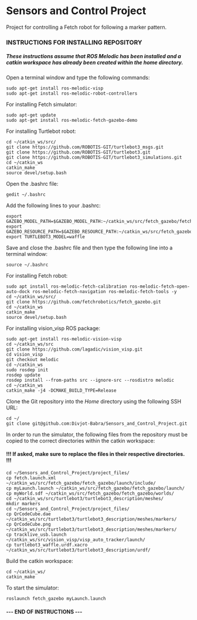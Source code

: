# Sensors and Control Project
Project for controlling a Fetch robot for following a marker pattern.

### INSTRUCTIONS FOR INSTALLING REPOSITORY

##### These instructions assume that ROS Melodic has been installed and a catkin workspace has already been created within the home directory.

Open a terminal window and type the following commands:
```
sudo apt-get install ros-melodic-visp
sudo apt-get install ros-melodic-robot-controllers
```

For installing Fetch simulator:
```
sudo apt-get update
sudo apt-get install ros-melodic-fetch-gazebo-demo
```

For installing Turtlebot robot:
```
cd ~/catkin_ws/src/  
git clone https://github.com/ROBOTIS-GIT/turtlebot3_msgs.git  
git clone https://github.com/ROBOTIS-GIT/turtlebot3.git  
git clone https://github.com/ROBOTIS-GIT/turtlebot3_simulations.git  
cd ~/catkin_ws
catkin_make
source devel/setup.bash
```

Open the .bashrc file:
```
gedit ~/.bashrc
```

Add the following lines to your .bashrc:
```
export GAZEBO_MODEL_PATH=$GAZEBO_MODEL_PATH:~/catkin_ws/src/fetch_gazebo/fetch_gazebo/models/gazebo_models_worlds_collection/models
export GAZEBO_RESOURCE_PATH=$GAZEBO_RESOURCE_PATH:~/catkin_ws/src/fetch_gazebo/fetch_gazebo/models/gazebo_models_worlds_collection/worlds
export TURTLEBOT3_MODEL=waffle
```

Save and close the .bashrc file and then type the following line into a terminal window:
```
source ~/.bashrc
```

For installing Fetch robot:
```
sudo apt install ros-melodic-fetch-calibration ros-melodic-fetch-open-auto-dock ros-melodic-fetch-navigation ros-melodic-fetch-tools -y
cd ~/catkin_ws/src/ 
git clone https://github.com/fetchrobotics/fetch_gazebo.git    
cd ~/catkin_ws   
catkin_make   
source devel/setup.bash
```

For installing vision_visp ROS package:
```
sudo apt-get install ros-melodic-vision-visp
cd ~/catkin_ws/src
git clone https://github.com/lagadic/vision_visp.git
cd vision_visp
git checkout melodic
cd ~/catkin_ws
sudo rosdep init
rosdep update
rosdep install --from-paths src --ignore-src --rosdistro melodic
cd ~/catkin_ws
catkin_make -j4 -DCMAKE_BUILD_TYPE=Release
```

Clone the Git repository into the *Home* directory using the following SSH URL:
```
cd ~/
git clone git@github.com:Divjot-Babra/Sensors_and_Control_Project.git
```

In order to run the simulator, the following files from the repository must be copied to the correct directories within the catkin workspace:
#### !!! If asked, make sure to replace the files in their respective directories. !!!
```
cd ~/Sensors_and_Control_Project/project_files/
cp fetch.launch.xml ~/catkin_ws/src/fetch_gazebo/fetch_gazebo/launch/include/
cp myLaunch.launch ~/catkin_ws/src/fetch_gazebo/fetch_gazebo/launch/
cp myWorld.sdf ~/catkin_ws/src/fetch_gazebo/fetch_gazebo/worlds/ 
cd ~/catkin_ws/src/turtlebot3/turtlebot3_description/meshes/ 
mkdir markers
cd ~/Sensors_and_Control_Project/project_files/
cp QrCodeCube.dae ~/catkin_ws/src/turtlebot3/turtlebot3_description/meshes/markers/
cp QrCodeCube.png ~/catkin_ws/src/turtlebot3/turtlebot3_description/meshes/markers/
cp tracklive_usb.launch ~/catkin_ws/src/vision_visp/visp_auto_tracker/launch/
cp turtlebot3_waffle.urdf.xacro ~/catkin_ws/src/turtlebot3/turtlebot3_description/urdf/
```

Build the catkin workspace:
```
cd ~/catkin_ws/
catkin_make
```

To start the simulator: 
```
roslaunch fetch_gazebo myLaunch.launch
```

#### --- END OF INSTRUCTIONS ---
